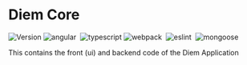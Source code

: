 <!-- markdownlint-disable MD033 -->
# Diem Core

<img alt="Version" src="https://img.shields.io/badge/dynamic/json?label=diem%20core&query=version&prefix=v&url=https://raw.githubusercontent.com/IBM/diem/main/applications/diem-core/package.json"/>
<img alt="angular" src="https://img.shields.io/badge/dynamic/json?label=angular&query=$['devDependencies']['@angular/cli']&prefix=v&url=https://raw.githubusercontent.com/IBM/diem/main/applications/diem-core/package.json"/>&nbsp;&nbsp;<img alt="typescript" src="https://img.shields.io/badge/dynamic/json?label=typescript&query=$['devDependencies']['typescript']&prefix=v&url=https://raw.githubusercontent.com/IBM/diem/main/applications/diem-core/package.json"/>
<img alt="webpack" src="https://img.shields.io/badge/dynamic/json?label=webpack&query=$['devDependencies']['webpack']&prefix=v&url=https://raw.githubusercontent.com/IBM/diem/main/applications/diem-core/package.json"/>&nbsp;&nbsp;<img alt="eslint" src="https://img.shields.io/badge/dynamic/json?label=eslint&query=$['devDependencies']['eslint']&prefix=v&url=https://raw.githubusercontent.com/IBM/diem/main/applications/diem-core/package.json"/>&nbsp;&nbsp;<img alt="mongoose" src="https://img.shields.io/badge/dynamic/json?label=mongoose&query=$['dependencies']['mongoose']&prefix=v&url=https://raw.githubusercontent.com/IBM/diem/main/applications/diem-core/package.json"/>

This contains the front (ui) and backend code of the Diem Application
